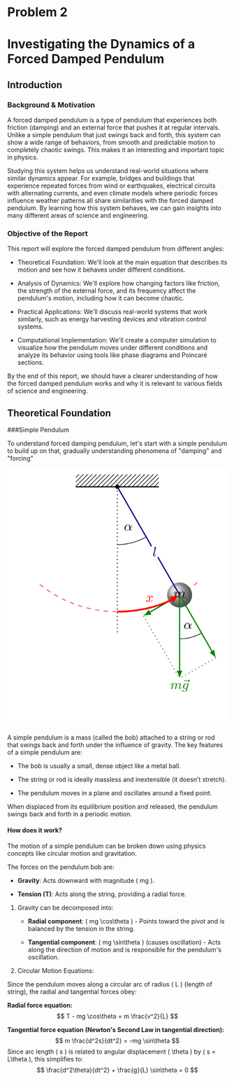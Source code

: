 # Problem 2

# Investigating the Dynamics of a Forced Damped Pendulum

## Introduction

### Background & Motivation

A forced damped pendulum is a type of pendulum that experiences both friction (damping) and an external force that pushes it at regular intervals. Unlike a simple pendulum that just swings back and forth, this system can show a wide range of behaviors, from smooth and predictable motion to completely chaotic swings. This makes it an interesting and important topic in physics.

Studying this system helps us understand real-world situations where similar dynamics appear. For example, bridges and buildings that experience repeated forces from wind or earthquakes, electrical circuits with alternating currents, and even climate models where periodic forces influence weather patterns all share similarities with the forced damped pendulum. By learning how this system behaves, we can gain insights into many different areas of science and engineering.

### Objective of the Report

This report will explore the forced damped pendulum from different angles:

- Theoretical Foundation: We'll look at the main equation that describes its motion and see how it behaves under different conditions.

- Analysis of Dynamics: We'll explore how changing factors like friction, the strength of the external force, and its frequency affect the pendulum's motion, including how it can become chaotic.

- Practical Applications: We'll discuss real-world systems that work similarly, such as energy harvesting devices and vibration control systems.

- Computational Implementation: We'll create a computer simulation to visualize how the pendulum moves under different conditions and analyze its behavior using tools like phase diagrams and Poincaré sections.

By the end of this report, we should have a clearer understanding of how the forced damped pendulum works and why it is relevant to various fields of science and engineering.

## Theoretical Foundation

###Simple Pendulum

To understand forced damping pendulum, let's start with a simple pendulum to build up on that, gradually understanding phenomena of "damping" and "forcing"

![Alt text](../../_pics/AnimatedPendulum.gif)

A simple pendulum is a mass (called the bob) attached to a string or rod that swings back and forth under the influence of gravity. The key features of a simple pendulum are:

- The bob is usually a small, dense object like a metal ball.

- The string or rod is ideally massless and inextensible (it doesn’t stretch).

- The pendulum moves in a plane and oscillates around a fixed point.

When displaced from its equilibrium position and released, the pendulum swings back and forth in a periodic motion.

#### How does it work?

The motion of a simple pendulum can be broken down using physics concepts like circular motion and gravitation.

The forces on the pendulum bob are:

- **Gravity**: Acts downward with magnitude \( mg \).

- **Tension (T)**: Acts along the string, providing a radial force.

$$$$

1. Gravity can be decomposed into:

    - **Radial component**: \( mg \cos\theta \) - Points toward the pivot and is balanced by the tension in the string.

    - **Tangential component**: \( mg \sin\theta \) (causes oscillation) - Acts along the direction of motion and is responsible for the pendulum's oscillation.

2. Circular Motion Equations:

Since the pendulum moves along a circular arc of radius \( L \) (length of string), the radial and tangential forces obey:

**Radial force equation:**
$$
T - mg \cos\theta = m \frac{v^2}{L}
$$

**Tangential force equation (Newton's Second Law in tangential direction):**
$$
 m \frac{d^2s}{dt^2} = -mg \sin\theta
$$
Since arc length \( s \) is related to angular displacement \( \theta \) by \( s = L\theta \), this simplifies to:
$$
\frac{d^2\theta}{dt^2} + \frac{g}{L} \sin\theta = 0
$$

